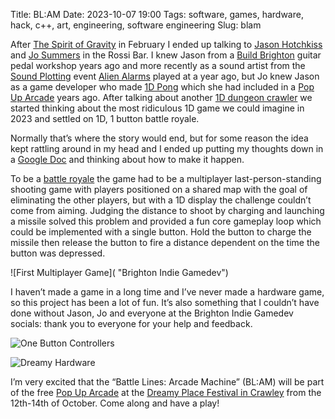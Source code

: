 Title: BL:AM
Date: 2023-10-07 19:00
Tags: software, games, hardware, hack, c++, art, engineering, software engineering
Slug: blam

After [The Spirit of Gravity](https://spiritofgravity.com/) in February I ended up talking to [Jason Hotchkiss](https://hotchk155.blogspot.com/) and [Jo Summers](https://twitter.com/profaniti) in the Rossi Bar. I knew Jason from a [Build Brighton](https://buildbrighton.com/) guitar pedal workshop years ago and more recently as a sound artist from the [Sound Plotting](https://soundartbrighton.com/productions/sound-plotting/) event [Alien Alarms](https://alienalarms.bandcamp.com/) played at a year ago, but Jo knew Jason as a game developer who made [1D Pong](https://www.youtube.com/watch?v=b7CsDeUTwxM) which she had included in a [Pop Up Arcade](https://twitter.com/pressfiretowin) years ago. After talking about another [1D dungeon crawler](https://www.aipanic.com/projects/wobbler) we started thinking about the most ridiculous 1D game we could imagine in 2023 and settled on 1D, 1 button battle royale.

Normally that’s where the story would end, but for some reason the idea kept rattling around in my head and I ended up putting my thoughts down in a [Google Doc](https://docs.google.com/document/d/17NDLoDa17drcMevKgGfAccfIcZB-v6BC2UhEinW_hpQ/edit?usp=sharing) and thinking about how to make it happen.

To be a [battle royale](https://en.wikipedia.org/wiki/Battle_royale_game) the game had to be a multiplayer last-person-standing shooting game with players positioned on a shared map with the goal of eliminating the other players, but with a 1D display the challenge couldn’t come from aiming. Judging the distance to shoot by charging and launching a missile solved this problem and provided a fun core gameplay loop which could be implemented with a single button. Hold the button to charge the missile then release the button to fire a distance dependent on the time the button was depressed.

![First Multiplayer Game]( "Brighton Indie Gamedev")

I haven’t made a game in a long time and I’ve never made a hardware game, so this project has been a lot of fun. It’s also something that I couldn’t have done without Jason, Jo and everyone at the Brighton Indie Gamedev socials: thank you to everyone for your help and feedback.

![One Button Controllers](https://jimpurbrick.com/media/blam/blam_controllers.jpg "One Button Controllers")

![Dreamy Hardware](https://lh3.googleusercontent.com/pw/ADCreHerim3XJNGRs42hkY9DSnbf9tiGTNq3js4Bg4vZAMLzgff6XvH1BSoFX-G53VmaJCJf5t41LEqQEDMEQ_CiKpT_92xtwBa9yc2_BY5vAnO_MzF_bS8itCZ5eXS3Y4-Gc60cjLUGdbFweDo_p9M321kH_Mr_xcoND5rvSlYug98av09a56Ia7dDLt4o3Dx3CI4RJzZwuMPtWs7MaiV6lvn9vfzxahBysUk4b5zMGEtt-ogkC1PereCBsb6veUv4rwPlBlkTYyT6Rca9Stq0V0RADRwVZH0c30xx7mYEH2Yv8d9SpONommGZyWuqtyO0PcIa7lcBJHGh_4Ii3fqvyWv-TmCjai5GPmcH3IJKdEQEU88TybHddx9V50x_5EVoYOs6CdmFK_cW0nle-5ucwP6cP5fhrLiE3_nRKl_TDRHdESVJryn8UXGBGcDHeysyhew8lWEZsL875M0JBavBhMQZt8u7KrYMPfYazzY15nF-kAvtzvggEGhi_ulbAptGJOUztSKTC8yQLVhrt-Dkhg3JwmaZ8MeXkojzisnU8H9qw5uh4uS8E4kESE5Wrhj0miVT1MvU5Q3JKCOOI654jKcAHuv1Z4qnmwkeDWv6RHEq99RsQuEShySPMPhkh6IdDeUDNgJjg4blC1GDpdqEITAtNIWnWcLZZZIKo918aU3pS9M7fvgUhueRCmgQwGKHa-MpOM4MXp4sce18A9GxqhBG8psI1T88ZJaOJ9xd2OIW2MGqZqINmPFNE__Gmig3I-iEbc0e1ONKE7dYolKX7E-V8_YQqRA5HvuNX5JPhVBxRZr3YMHps5tPqVKIoaKY0V_PeD9GelAfTyEgCfULC32kyAU3Dhzr822dfWomVaitSfFR4oTBzh8aoSH9TXHipWZrCPAXXUsHRstoDNacn7BYqOJg=w1560-h867-s-no?authuser=0 "Dreamy Hardware")

I’m very excited that the “Battle Lines: Arcade Machine” (BL:AM) will be part of the free [Pop Up Arcade](https://dreamy-place.com/pop-up-arcade-at-dreamy-place/) at the [Dreamy Place Festival in Crawley](https://dreamy-place.com/events/crawley/) from the 12th-14th of October. Come along and have a play!